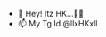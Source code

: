 - 👋 Hey! Itz HK...🥀🍃
- 📫 My Tg Id @llxHKxll

<!---
llxHKxll/llxHKxll is a ✨ special ✨ repository because its `README.md` (this file) appears on your GitHub profile.
You can click the Preview link to take a look at your changes.
--->
